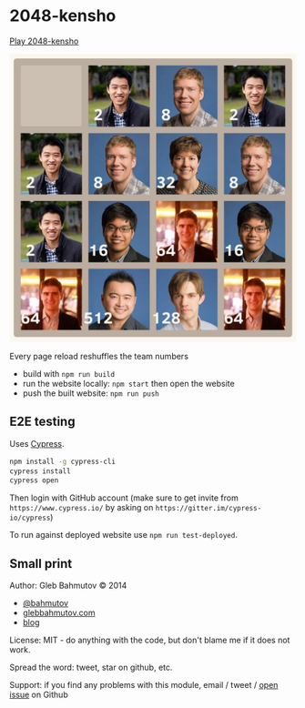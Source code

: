 # 2048-kensho

[Play 2048-kensho](http://glebbahmutov.com/2048-kensho/)

![2048-kensho screenshot](2048-kensho.png)

Every page reload reshuffles the team numbers

* build with `npm run build`
* run the website locally: `npm start` then open the website
* push the built website: `npm run push`

## E2E testing

Uses [Cypress](https://www.cypress.io/).

```sh
npm install -g cypress-cli
cypress install
cypress open
```

Then login with GitHub account (make sure to get invite from
`https://www.cypress.io/` by asking on `https://gitter.im/cypress-io/cypress`)

To run against deployed website use `npm run test-deployed`.

## Small print

Author: Gleb Bahmutov &copy; 2014

* [@bahmutov](https://twitter.com/bahmutov)
* [glebbahmutov.com](http://glebbahmutov.com)
* [blog](http://bahmutov.calepin.co/)

License: MIT - do anything with the code, but don't blame me if it does not work.

Spread the word: tweet, star on github, etc.

Support: if you find any problems with this module, email / tweet /
[open issue](https://github.com/bahmutov/2048-kensho/issues) on Github
